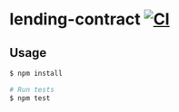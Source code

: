 # lending-contract [![CI](https://github.com/pineprotocol/lending-borrowing-smart-contracts/workflows/CI/badge.svg)](https://github.com/pineprotocol/lending-borrowing-smart-contracts/actions/workflows/ci.yml)

## Usage

```sh
$ npm install

# Run tests
$ npm test

```

